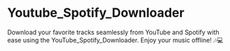 # Youtube_Spotify_Downloader
Download your favorite tracks seamlessly from YouTube and Spotify with ease using the YouTube_Spotify_Downloader. Enjoy your music offline! 🎶💻
